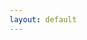 ```yaml
---
layout: default
---
```


<div class="viewof-view"></div>

<script type="module">
  import {
    Runtime,
    Library,
  } from "https://cdn.jsdelivr.net/npm/@observablehq/runtime@4/dist/runtime.js";
  import define from "https://api.observablehq.com/d/91c845853e2a1ef0.js?v=3";
  import MapInspector from 'assets/js/MapInspector.js';

  const stdlib = new Library()
  
  const container = document.querySelector('#main_content')
  const width = stdlib.Generators.observe(c => {
    const handleResize = () => c(container.offsetWidth)
    window.addEventListener('resize', handleResize)
    c(container.offsetWidth)
    return () => window.removeEventListener('resize', handleResize)
  })

  const runtime = new Runtime(Object.assign(stdlib, { width }))
  
  const main = runtime.module(define, (name) => {
    if (name === "viewof view") return new MapInspector(".viewof-view");
  });

  main.redefine('url', 'https://raw.githubusercontent.com/ylzhang29/UpstateSU-GRU-Covid/main/Forecast/new_forecast.csv')
</script>
